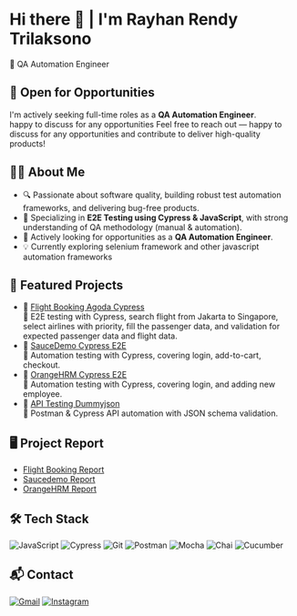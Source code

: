 # Hi there 👋 | I'm Rayhan Rendy Trilaksono
🎯 QA Automation Engineer

## 💼 Open for Opportunities
I'm actively seeking full-time roles as a **QA Automation Engineer**.  
happy to discuss for any opportunities
Feel free to reach out — happy to discuss for any opportunities and contribute to deliver high-quality products!

## 👨‍💻 About Me
- 🔍 Passionate about software quality, building robust test automation frameworks, and delivering bug-free products.
- 🧪 Specializing in **E2E Testing using Cypress & JavaScript**, with strong understanding of QA methodology (manual & automation).
- 🚀 Actively looking for opportunities as a **QA Automation Engineer**.
- 💡 Currently exploring selenium framework and other javascript automation frameworks

## 🚀 Featured Projects
- 🔗 [Flight Booking Agoda Cypress](https://github.com/rayhanrndy/flight-booking-agoda)  
  🚀 E2E testing with Cypress, search flight from Jakarta to Singapore, select airlines with priority, fill the passenger data, and validation for expected passenger data and flight data.
- 🔗 [SauceDemo Cypress E2E](https://github.com/rayhanrndy/features-testing-saucedemo)  
  🚀 Automation testing with Cypress, covering login, add-to-cart, checkout.
- 🔗 [OrangeHRM Cypress E2E](https://github.com/rayhanrndy/orangehrm-automation)  
  🚀 Automation testing with Cypress, covering login, and adding new employee.
- 🔗 [API Testing Dummyjson](https://github.com/rayhanrndy/api-testing-dummyjson)  
  🧪 Postman & Cypress API automation with JSON schema validation.

## 🖥️ Project Report
- [Flight Booking Report](https://github.com/rayhanrndy/flight-booking-agoda/blob/main/cypress/html-report/cypress/reports/mochawesome.html)
- [Saucedemo Report](https://github.com/rayhanrndy/features-testing-saucedemo/blob/main/cypress/reports/html-report/cypress/reports/merge/report.html)
- [OrangeHRM Report](https://github.com/rayhanrndy/orangehrm-automation/blob/main/cypress/reports/html-report/cypress/reports/merge/report.html)

## 🛠 Tech Stack
![JavaScript](https://img.shields.io/badge/JavaScript-F7DF1E?style=flat&logo=javascript&logoColor=black)
![Cypress](https://img.shields.io/badge/Cypress-17202C?style=flat&logo=cypress&logoColor=white)
![Git](https://img.shields.io/badge/Git-F05032?style=flat&logo=git&logoColor=white)
![Postman](https://img.shields.io/badge/Postman-FF6C37?style=flat&logo=postman&logoColor=white)
![Mocha](https://img.shields.io/badge/Mocha-967969?style=flat&logo=mocha&logoColor=white)
![Chai](https://img.shields.io/badge/Chai-FFFFFF?style=flat&logo=chai&logoColor=a40802)
![Cucumber](https://img.shields.io/badge/Cucumber-85A16A?style=flat&logo=cucumber&logoColor=white)

## 📬 Contact
[![Gmail](https://img.shields.io/badge/Gmail-D14836?style=flat&logo=gmail&logoColor=white)](mailto:rayhanrendy17@gmail.com)
[![Instagram](https://img.shields.io/badge/Instagram-E4405F?style=flat&logo=instagram&logoColor=white)](https://instagram.com/rayhanrndy)

